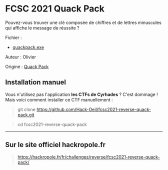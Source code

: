 # FCSC 2021 Quack Pack

Pouvez-vous trouver une clé composée de chiffres et de lettres minuscules qui affiche le message de réussite ?


Fichier : 
- [quackpack.exe](quackpack.exe)



Auteur : Olivier

Origine : [Quack Pack](https://hackropole.fr/fr/challenges/reverse/fcsc2021-reverse-quack-pack/)




## Installation manuel
Vous n'utilisez pas l'application **les CTFs de Cyrhades** ? C'est dommage !
Mais voici comment installer ce CTF manuellement :

> git clone https://github.com/Hack-Oeil/fcsc2021-reverse-quack-pack.git

> cd fcsc2021-reverse-quack-pack


-----------

## Sur le site officiel hackropole.fr
> https://hackropole.fr/fr/challenges/reverse/fcsc2021-reverse-quack-pack/